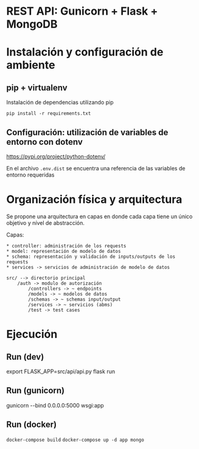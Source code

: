 # REST API: Gunicorn + Flask + MongoDB

# Instalación y configuración de ambiente

## pip + virtualenv

Instalación de dependencias utilizando pip

`pip install -r requirements.txt`

## Configuración: utilización de variables de entorno con dotenv

https://pypi.org/project/python-dotenv/

En el archivo `.env.dist` se encuentra una referencia de las variables de entorno requeridas

# Organización física y arquitectura

Se propone una arquitectura en capas en donde cada capa tiene un único objetivo y nível de abstracción.

Capas:

    * controller: administración de los requests
    * model: representación de modelo de datos 
    * schema: representación y validación de inputs/outputs de los requests
    * services -> servicios de administración de modelo de datos

```
src/ --> directorio principal
    /auth -> modulo de autorización
        /controllers -> ~ endpoints
        /models -> ~ modelos de datos
        /schemas -> ~ schemas input/output
        /services -> ~ servicios (abms)
        /test -> test cases
```

# Ejecución
## Run (dev)
export FLASK_APP=src/api/api.py flask run

## Run (gunicorn)
gunicorn --bind 0.0.0.0:5000 wsgi:app

## Run (docker)
`docker-compose build`
`docker-compose up -d app mongo`
